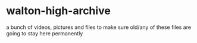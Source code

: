 # walton-high-archive
a bunch of videos, pictures and files to make sure old/any of these files are going to stay here permanently 
